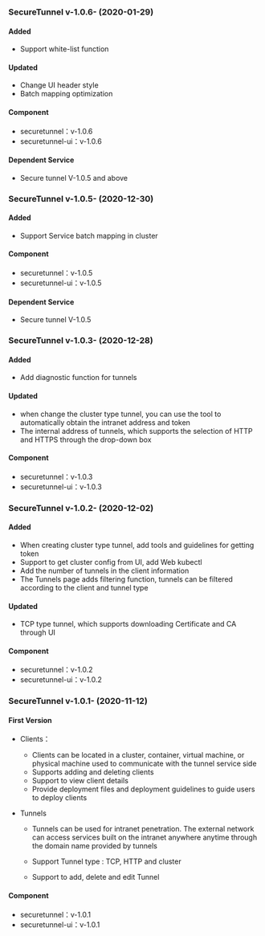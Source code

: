 ### SecureTunnel v-1.0.6- (2020-01-29)

#### Added

 - Support white-list function
 
#### Updated

 - Change UI header style
 - Batch mapping optimization

#### Component

- securetunnel：v-1.0.6
- securetunnel-ui：v-1.0.6

#### Dependent Service
- Secure tunnel V-1.0.5 and above

### SecureTunnel v-1.0.5- (2020-12-30)

#### Added

 - Support Service batch mapping in cluster

#### Component

- securetunnel：v-1.0.5
- securetunnel-ui：v-1.0.5

#### Dependent Service
- Secure tunnel V-1.0.5 

### SecureTunnel v-1.0.3- (2020-12-28)

#### Added

 - Add diagnostic function for tunnels

#### Updated

 - when change the cluster type tunnel, you can use the tool to automatically obtain the intranet address and token
 - The internal address of tunnels, which supports the selection of HTTP and HTTPS through the drop-down box


#### Component

- securetunnel：v-1.0.3
- securetunnel-ui：v-1.0.3




### SecureTunnel v-1.0.2- (2020-12-02)

#### Added

 - When creating cluster type tunnel, add tools and guidelines for getting token
 - Support to get cluster config from UI, add Web kubectl
 - Add the number of tunnels in the client information
 - The Tunnels page adds filtering function, tunnels can be filtered according to the client and tunnel type

#### Updated

 - TCP type tunnel, which supports downloading Certificate and CA through UI
 
#### Component

- securetunnel：v-1.0.2
- securetunnel-ui：v-1.0.2



### SecureTunnel v-1.0.1- (2020-11-12)

#### First Version

- Clients：

  - Clients can be located in a cluster, container, virtual machine, or physical machine used to communicate with the tunnel service side
  - Supports adding and deleting clients
  - Support to view client details
  - Provide deployment files and deployment guidelines to guide users to deploy clients

- Tunnels

  - Tunnels can be used for intranet penetration. The external network can access services built on the intranet anywhere anytime through the domain name provided by tunnels

  - Support Tunnel type : TCP, HTTP and cluster

  - Support to add, delete and edit Tunnel

#### Component

- securetunnel：v-1.0.1
- securetunnel-ui：v-1.0.1
